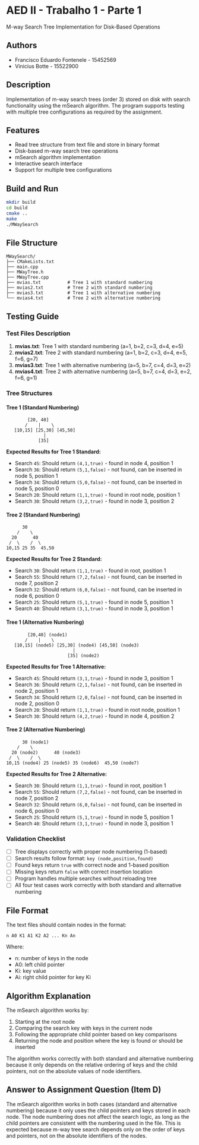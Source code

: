 # AED II - Trabalho 1 - Parte 1

M-way Search Tree Implementation for Disk-Based Operations

## Authors
- Francisco Eduardo Fontenele - 15452569
- Vinicius Botte - 15522900

## Description

Implementation of m-way search trees (order 3) stored on disk with search functionality using the mSearch algorithm. The program supports testing with multiple tree configurations as required by the assignment.

## Features

- Read tree structure from text file and store in binary format
- Disk-based m-way search tree operations
- mSearch algorithm implementation
- Interactive search interface
- Support for multiple tree configurations

## Build and Run

```bash
mkdir build
cd build
cmake ..
make
./MWaySearch
```

## File Structure

```
MWaySearch/
├── CMakeLists.txt
├── main.cpp
├── MWayTree.h
├── MWayTree.cpp
├── mvias.txt          # Tree 1 with standard numbering
├── mvias2.txt         # Tree 2 with standard numbering
├── mvias3.txt         # Tree 1 with alternative numbering
└── mvias4.txt         # Tree 2 with alternative numbering
```

## Testing Guide

### Test Files Description

1. **mvias.txt**: Tree 1 with standard numbering (a=1, b=2, c=3, d=4, e=5)
2. **mvias2.txt**: Tree 2 with standard numbering (a=1, b=2, c=3, d=4, e=5, f=6, g=7)
3. **mvias3.txt**: Tree 1 with alternative numbering (a=5, b=7, c=4, d=3, e=2)
4. **mvias4.txt**: Tree 2 with alternative numbering (a=5, b=7, c=4, d=3, e=2, f=6, g=1)

### Tree Structures

#### Tree 1 (Standard Numbering)
```
        [20, 40]
       /    |    \
   [10,15] [25,30] [45,50]
              |
            [35]
```

**Expected Results for Tree 1 Standard:**
- Search `45`: Should return `(4,1,true)` - found in node 4, position 1
- Search `36`: Should return `(5,1,false)` - not found, can be inserted in node 5, position 1
- Search `34`: Should return `(5,0,false)` - not found, can be inserted in node 5, position 0
- Search `20`: Should return `(1,1,true)` - found in root node, position 1
- Search `30`: Should return `(3,2,true)` - found in node 3, position 2

#### Tree 2 (Standard Numbering)
```
      30
    /    \
  20      40
 /  \    /  \
10,15 25 35  45,50
```

**Expected Results for Tree 2 Standard:**
- Search `30`: Should return `(1,1,true)` - found in root, position 1
- Search `55`: Should return `(7,2,false)` - not found, can be inserted in node 7, position 2
- Search `32`: Should return `(6,0,false)` - not found, can be inserted in node 6, position 0
- Search `25`: Should return `(5,1,true)` - found in node 5, position 1
- Search `40`: Should return `(3,1,true)` - found in node 3, position 1

#### Tree 1 (Alternative Numbering)
```
        [20,40] (node1)
       /    |    \
   [10,15] (node5) [25,30] (node4) [45,50] (node3)
                         |
                       [35] (node2)
```

**Expected Results for Tree 1 Alternative:**
- Search `45`: Should return `(3,1,true)` - found in node 3, position 1
- Search `36`: Should return `(2,1,false)` - not found, can be inserted in node 2, position 1
- Search `34`: Should return `(2,0,false)` - not found, can be inserted in node 2, position 0
- Search `20`: Should return `(1,1,true)` - found in root node, position 1
- Search `30`: Should return `(4,2,true)` - found in node 4, position 2

#### Tree 2 (Alternative Numbering)
```
      30 (node1)
    /    \
  20 (node2)      40 (node3)
 /  \    /  \
10,15 (node4) 25 (node5) 35 (node6)  45,50 (node7)
```

**Expected Results for Tree 2 Alternative:**
- Search `30`: Should return `(1,1,true)` - found in root, position 1
- Search `55`: Should return `(7,2,false)` - not found, can be inserted in node 7, position 2
- Search `32`: Should return `(6,0,false)` - not found, can be inserted in node 6, position 0
- Search `25`: Should return `(5,1,true)` - found in node 5, position 1
- Search `40`: Should return `(3,1,true)` - found in node 3, position 1

### Validation Checklist

- [ ] Tree displays correctly with proper node numbering (1-based)
- [ ] Search results follow format: `key (node,position,found)`
- [ ] Found keys return `true` with correct node and 1-based position
- [ ] Missing keys return `false` with correct insertion location
- [ ] Program handles multiple searches without reloading tree
- [ ] All four test cases work correctly with both standard and alternative numbering

## File Format

The text files should contain nodes in the format:
```
n A0 K1 A1 K2 A2 ... Kn An
```

Where:
- n: number of keys in the node
- A0: left child pointer
- Ki: key value
- Ai: right child pointer for key Ki

## Algorithm Explanation

The mSearch algorithm works by:
1. Starting at the root node
2. Comparing the search key with keys in the current node
3. Following the appropriate child pointer based on key comparisons
4. Returning the node and position where the key is found or should be inserted

The algorithm works correctly with both standard and alternative numbering because it only depends on the relative ordering of keys and the child pointers, not on the absolute values of node identifiers.

## Answer to Assignment Question (Item D)

The mSearch algorithm works in both cases (standard and alternative numbering) because it only uses the child pointers and keys stored in each node. The node numbering does not affect the search logic, as long as the child pointers are consistent with the numbering used in the file. This is expected because m-way tree search depends only on the order of keys and pointers, not on the absolute identifiers of the nodes.